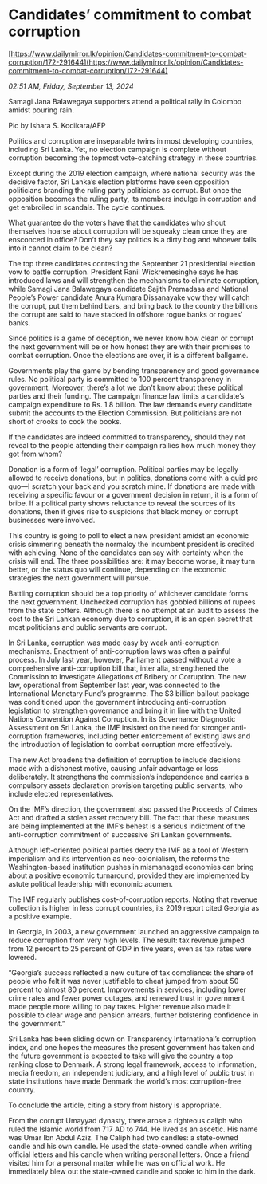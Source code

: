 # Candidates’ commitment to  combat corruption

[https://www.dailymirror.lk/opinion/Candidates-commitment-to-combat-corruption/172-291644](https://www.dailymirror.lk/opinion/Candidates-commitment-to-combat-corruption/172-291644)

*02:51 AM, Friday, September 13, 2024*

Samagi Jana Balawegaya supporters attend a political rally in Colombo amidst pouring rain.

Pic by Ishara S. Kodikara/AFP

Politics and corruption are inseparable twins in most developing countries, including Sri Lanka. Yet, no election campaign is complete without corruption becoming the topmost vote-catching strategy in these countries.

Except during the 2019 election campaign, where national security was the decisive factor, Sri Lanka’s election platforms have seen opposition politicians branding the ruling party politicians as corrupt. But once the opposition becomes the ruling party, its members indulge in corruption and get embroiled in scandals. The cycle continues.

What guarantee do the voters have that the candidates who shout themselves hoarse about corruption will be squeaky clean once they are ensconced in office? Don’t they say politics is a dirty bog and whoever falls into it cannot claim to be clean?

The top three candidates contesting the September 21 presidential election vow to battle corruption. President Ranil Wickremesinghe says he has introduced laws and will strengthen the mechanisms to eliminate corruption, while Samagi Jana Balawegaya candidate Sajith Premadasa and National People’s Power candidate Anura Kumara Dissanayake vow they will catch the corrupt, put them behind bars, and bring back to the country the billions the corrupt are said to have stacked in offshore rogue banks or rogues’ banks.

Since politics is a game of deception, we never know how clean or corrupt the next government will be or how honest they are with their promises to combat corruption. Once the elections are over, it is a different ballgame.

Governments play the game by bending transparency and good governance rules. No political party is committed to 100 percent transparency in government. Moreover, there’s a lot we don’t know about these political parties and their funding. The campaign finance law limits a candidate’s campaign expenditure to Rs. 1.8 billion. The law demands every candidate submit the accounts to the Election Commission. But politicians are not short of crooks to cook the books.

If the candidates are indeed committed to transparency, should they not reveal to the people attending their campaign rallies how much money they got from whom?

Donation is a form of ‘legal’ corruption. Political parties may be legally allowed to receive donations, but in politics, donations come with a quid pro quo—I scratch your back and you scratch mine. If donations are made with receiving a specific favour or a government decision in return, it is a form of bribe. If a political party shows reluctance to reveal the sources of its donations, then it gives rise to suspicions that black money or corrupt businesses were involved.

This country is going to poll to elect a new president amidst an economic crisis simmering beneath the normalcy the incumbent president is credited with achieving. None of the candidates can say with certainty when the crisis will end. The three possibilities are: it may become worse, it may turn better, or the status quo will continue, depending on the economic strategies the next government will pursue.

Battling corruption should be a top priority of whichever candidate forms the next government. Unchecked corruption has gobbled billions of rupees from the state coffers. Although there is no attempt at an audit to assess the cost to the Sri Lankan economy due to corruption, it is an open secret that most politicians and public servants are corrupt.

In Sri Lanka, corruption was made easy by weak anti-corruption mechanisms. Enactment of anti-corruption laws was often a painful process. In July last year, however, Parliament passed without a vote a comprehensive anti-corruption bill that, inter alia, strengthened the Commission to Investigate Allegations of Bribery or Corruption. The new law, operational from September last year, was connected to the International Monetary Fund’s programme. The $3 billion bailout package was conditioned upon the government introducing anti-corruption legislation to strengthen governance and bring it in line with the United Nations Convention Against Corruption. In its Governance Diagnostic Assessment on Sri Lanka, the IMF insisted on the need for stronger anti-corruption frameworks, including better enforcement of existing laws and the introduction of legislation to combat corruption more effectively.

The new Act broadens the definition of corruption to include decisions made with a dishonest motive, causing unfair advantage or loss deliberately. It strengthens the commission’s independence and carries a compulsory assets declaration provision targeting public servants, who include elected representatives.

On the IMF’s direction, the government also passed the Proceeds of Crimes Act and drafted a stolen asset recovery bill. The fact that these measures are being implemented at the IMF’s behest is a serious indictment of the anti-corruption commitment of successive Sri Lankan governments.

Although left-oriented political parties decry the IMF as a tool of Western imperialism and its intervention as neo-colonialism, the reforms the Washington-based institution pushes in mismanaged economies can bring about a positive economic turnaround, provided they are implemented by astute political leadership with economic acumen.

The IMF regularly publishes cost-of-corruption reports. Noting that revenue collection is higher in less corrupt countries, its 2019 report cited Georgia as a positive example.

In Georgia, in 2003, a new government launched an aggressive campaign to reduce corruption from very high levels. The result: tax revenue jumped from 12 percent to 25 percent of GDP in five years, even as tax rates were lowered.

“Georgia’s success reflected a new culture of tax compliance: the share of people who felt it was never justifiable to cheat jumped from about 50 percent to almost 80 percent. Improvements in services, including lower crime rates and fewer power outages, and renewed trust in government made people more willing to pay taxes. Higher revenue also made it possible to clear wage and pension arrears, further bolstering confidence in the government.”

Sri Lanka has been sliding down on Transparency International’s corruption index, and one hopes the measures the present government has taken and the future government is expected to take will give the country a top ranking close to Denmark. A strong legal framework, access to information, media freedom, an independent judiciary, and a high level of public trust in state institutions have made Denmark the world’s most corruption-free country.

To conclude the article, citing a story from history is appropriate.

From the corrupt Umayyad dynasty, there arose a righteous caliph who ruled the Islamic world from 717 AD to 744. He lived as an ascetic. His name was Umar Ibn Abdul Aziz. The Caliph had two candles: a state-owned candle and his own candle. He used the state-owned candle when writing official letters and his candle when writing personal letters. Once a friend visited him for a personal matter while he was on official work. He immediately blew out the state-owned candle and spoke to him in the dark.

